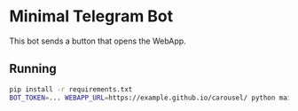 # Minimal Telegram Bot

This bot sends a button that opens the WebApp.

## Running

```bash
pip install -r requirements.txt
BOT_TOKEN=... WEBAPP_URL=https://example.github.io/carousel/ python main.py
```
